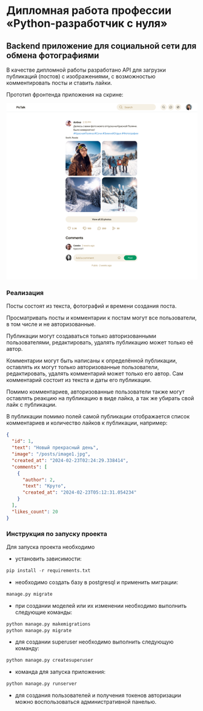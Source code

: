 # Дипломная работа профессии «Python-разработчик с нуля»


## Backend приложение для социальной сети для обмена фотографиями

В качестве дипломной работы разработано API для загрузки публикаций (постов) с изображениями, с возможностью комментировать посты и ставить лайки.

Прототип фронтенда приложения на скрине:

![Design](social_network/Design.png)


### Реализация

Посты состоят из текста, фотографий и времени создания поста.

Просматривать посты и комментарии к постам могут все пользователи, в том числе и не авторизованные.

Публикации могут создаваться только авторизованными пользователями, редактировать, 
удалять публикацию может только её автор.

Комментарии могут быть написаны к определённой публикации, оставлять их могут только авторизованные 
пользователи, редактировать, удалять комментарий может только его автор.
Сам комментарий состоит из текста и даты его публикации.

Помимо комментариев, авторизованные пользователи также могут оставлять реакцию на публикацию в виде лайка, 
а так же убирать свой лайк с публикации.

В публикации помимо полей самой публикации отображается список комментариев и количество 
лайков к публикации, например:

```json
{
  "id": 1,
  "text": "Новый прекрасный день",
  "image": "/posts/image1.jpg",
  "created_at": "2024-02-23T02:24:29.338414",
  "comments": [
    {
      "author": 2,
      "text": "Круто",
      "created_at": "2024-02-23T05:12:31.054234"
    }
  ],
  "likes_count": 20
}
```

### Инструкция по запуску проекта

Для запуска проекта необходимо

* установить зависимости:
```python
pip install -r requirements.txt
```
* необходимо создать базу в postgresql и применить миграции:
```python
manage.py migrate
```
* при создании моделей или их изменении необходимо выполнить следующие команды:
```python
python manage.py makemigrations
python manage.py migrate
```
*  для создании superuser необходимо выполнить следующую команду:
```python
python manage.py createsuperuser
```
* команда для запуска приложения:
```python
python manage.py runserver
```
* для создания пользователей и получения токенов авторизации можно воспользоваться административной панелью.